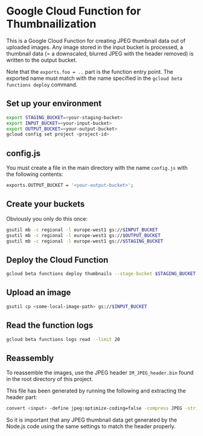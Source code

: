 # Google Cloud Function for Thumbnailization

This is a Google Cloud Function for creating JPEG thumbnail data out of uploaded images. Any image stored in the input bucket is processed, a thumbnail data (= a downscaled, blurred JPEG with the header removed) is written to the output bucket.

Note that the `exports.foo = ..` part is the function entry point. The exported name must match with the name specified in the `gcloud beta functions deploy` command.

## Set up your environment

```sh
export STAGING_BUCKET=<your-staging-bucket>
export INPUT_BUCKET=<your-input-bucket>
export OUTPUT_BUCKET=<your-output-bucket>
gcloud config set project <project-id>
```

## config.js

You must create a file in the main directory with the name `config.js` with the following contents:

```sh
exports.OUTPUT_BUCKET = '<your-output-bucket>';
```

## Create your buckets

Obviously you only do this once:

```sh
gsutil mb -c regional -l europe-west1 gs://$INPUT_BUCKET
gsutil mb -c regional -l europe-west1 gs://$OUTPUT_BUCKET
gsutil mb -c regional -l europe-west1 gs://$STAGING_BUCKET
```

## Deploy the Cloud Function

```sh
gcloud beta functions deploy thumbnails --stage-bucket $STAGING_BUCKET --trigger-bucket $INPUT_BUCKET
```

## Upload an image

```sh
gsutil cp <some-local-image-path> gs://$INPUT_BUCKET
```

## Read the function logs

```sh
gcloud beta functions logs read --limit 20
```

## Reassembly

To reassemble the images, use the JPEG header `IM_JPEG_header.bin` found in the root directory of this project.

This file has been generated by running the following and extracting the header part:

```sh
convert <input> -define jpeg:optimize-coding=false -compress JPEG -strip -quality 30 <output>
```

So it is important that any JPEG thumbnail data get generated by the Node.js code using the same settings to match the header properly.

